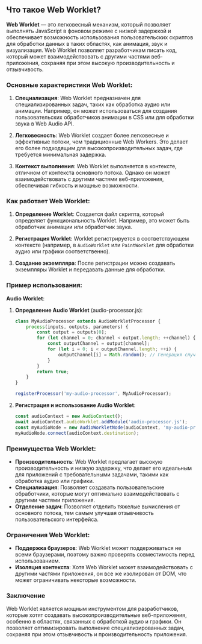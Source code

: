 ## Что такое Web Worklet?

**Web Worklet** — это легковесный механизм, который позволяет выполнять JavaScript в фоновом режиме с низкой задержкой и обеспечивает возможность использования пользовательских скриптов для обработки данных в таких областях, как анимация, звук и визуализация. Web Worklet позволяет разработчикам писать код, который может взаимодействовать с другими частями веб-приложения, сохраняя при этом высокую производительность и отзывчивость.

### Основные характеристики Web Worklet:

1. **Специализация**: Web Worklet предназначен для специализированных задач, таких как обработка аудио или анимации. Например, он может использоваться для создания пользовательских обработчиков анимации в CSS или для обработки звука в Web Audio API.

2. **Легковесность**: Web Worklet создает более легковесные и эффективные потоки, чем традиционные Web Workers. Это делает его более подходящим для высокопроизводительных задач, где требуется минимальная задержка.

3. **Контекст выполнения**: Web Worklet выполняется в контексте, отличном от контекста основного потока. Однако он может взаимодействовать с другими частями веб-приложения, обеспечивая гибкость и мощные возможности.

### Как работает Web Worklet:

1. **Определение Worklet**: Создается файл скрипта, который определяет функциональность Worklet. Например, это может быть обработчик анимации или обработчик звука.

2. **Регистрация Worklet**: Worklet регистрируется в соответствующем контексте (например, в `AudioWorklet` или `PaintWorklet` для обработки аудио или графики соответственно).

3. **Создание экземпляра**: После регистрации можно создавать экземпляры Worklet и передавать данные для обработки.

### Пример использования:

**Audio Worklet**:

1. **Определение Audio Worklet** (audio-processor.js):
   ```javascript
   class MyAudioProcessor extends AudioWorkletProcessor {
       process(inputs, outputs, parameters) {
           const output = outputs[0];
           for (let channel = 0; channel < output.length; ++channel) {
               const outputChannel = output[channel];
               for (let i = 0; i < outputChannel.length; ++i) {
                   outputChannel[i] = Math.random(); // Генерация случайного звука
               }
           }
           return true;
       }
   }

   registerProcessor('my-audio-processor', MyAudioProcessor);
   ```

2. **Регистрация и использование Audio Worklet**:
   ```javascript
   const audioContext = new AudioContext();
   await audioContext.audioWorklet.addModule('audio-processor.js');
   const myAudioNode = new AudioWorkletNode(audioContext, 'my-audio-processor');
   myAudioNode.connect(audioContext.destination);
   ```

### Преимущества Web Worklet:

- **Производительность**: Web Worklet предлагает высокую производительность и низкую задержку, что делает его идеальным для приложений с требовательными задачами, такими как обработка аудио или графики.
- **Специализация**: Позволяет создавать пользовательские обработчики, которые могут оптимально взаимодействовать с другими частями приложения.
- **Отделение задач**: Позволяет отделить тяжелые вычисления от основного потока, тем самым улучшая отзывчивость пользовательского интерфейса.

### Ограничения Web Worklet:

- **Поддержка браузеров**: Web Worklet может поддерживаться не всеми браузерами, поэтому важно проверять совместимость перед использованием.
- **Изоляция контекста**: Хотя Web Worklet может взаимодействовать с другими частями приложения, он все же изолирован от DOM, что может ограничивать некоторые возможности.

### Заключение

Web Worklet является мощным инструментом для разработчиков, которые хотят создавать высокопроизводительные веб-приложения, особенно в областях, связанных с обработкой аудио и графики. Он позволяет оптимизировать выполнение специализированных задач, сохраняя при этом отзывчивость и производительность приложения.